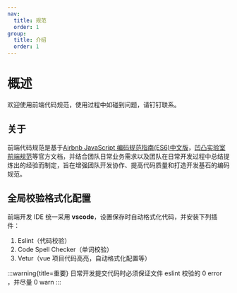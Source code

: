 ```yaml
---
nav:
  title: 规范
  order: 1
group:
  title: 介绍
  order: 1
---
```


# 概述

欢迎使用前端代码规范，使用过程中如碰到问题，请钉钉联系。

## 关于

前端代码规范是基于[Airbnb JavaScript 编码规范指南(ES6)中文版](https://github.com/libertyAlone/airbnb-javascript-style-guide-cn)，[凹凸实验室前端规范](https://guide.aotu.io/docs/)等官方文档，并结合团队日常业务需求以及团队在日常开发过程中总结提炼出的经验而制定，旨在增强团队开发协作、提高代码质量和打造开发基石的编码规范。

## 全局校验格式化配置

前端开发 IDE 统一采用 <b>vscode</b>，设置保存时自动格式化代码，并安装下列插件：

1. Eslint（代码校验）
2. Code Spell Checker（单词校验）
3. Vetur（vue 项目代码高亮，自动格式化配置等）

:::warning{title=重要}
日常开发提交代码时必须保证文件 eslint 校验的 0 error ，并尽量 0 warn
:::
